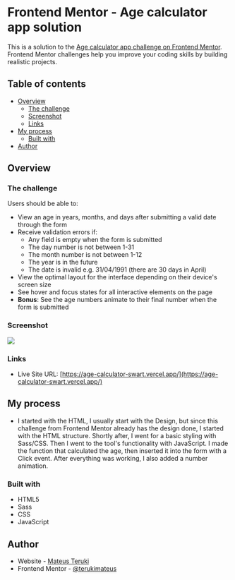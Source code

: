 # Frontend Mentor - Age calculator app solution

This is a solution to the [Age calculator app challenge on Frontend Mentor](https://www.frontendmentor.io/challenges/age-calculator-app-dF9DFFpj-Q). Frontend Mentor challenges help you improve your coding skills by building realistic projects. 

## Table of contents

- [Overview](#overview)
  - [The challenge](#the-challenge)
  - [Screenshot](#screenshot)
  - [Links](#links)
- [My process](#my-process)
  - [Built with](#built-with)
- [Author](#author)

## Overview

### The challenge

Users should be able to:

- View an age in years, months, and days after submitting a valid date through the form
- Receive validation errors if:
  - Any field is empty when the form is submitted
  - The day number is not between 1-31
  - The month number is not between 1-12
  - The year is in the future
  - The date is invalid e.g. 31/04/1991 (there are 30 days in April)
- View the optimal layout for the interface depending on their device's screen size
- See hover and focus states for all interactive elements on the page
- **Bonus**: See the age numbers animate to their final number when the form is submitted

### Screenshot

![](https://media.discordapp.net/attachments/1067224434466902086/1100096595938250812/image.png?width=1121&height=585)


### Links

- Live Site URL: [https://age-calculator-swart.vercel.app/](https://age-calculator-swart.vercel.app/)

## My process

- I started with the HTML, I usually start with the Design, but since this challenge from Frontend Mentor already has the design done, I started with the HTML structure.
Shortly after, I went for a basic styling with Sass/CSS. Then I went to the tool's functionality with JavaScript.
I made the function that calculated the age, then inserted it into the form with a Click event.
After everything was working, I also added a number animation.

### Built with

- HTML5
- Sass
- CSS
- JavaScript

## Author

- Website - [Mateus Teruki](https://terukimateus.github.io./)
- Frontend Mentor - [@terukimateus](https://www.frontendmentor.io/profile/terukimateus)
